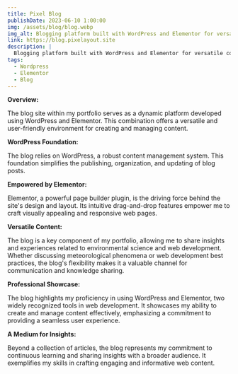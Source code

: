 ```yaml
---
title: Pixel Blog
publishDate: 2023-06-10 1:00:00
img: /assets/blog/blog.webp
img_alt: Blogging platform built with WordPress and Elementor for versatile content.
link: https://blog.pixelayout.site
description: |
  Blogging platform built with WordPress and Elementor for versatile content..
tags:
  - Wordpress
  - Elementor
  - Blog
---
```


**Overview:**

The blog site within my portfolio serves as a dynamic platform developed using WordPress and Elementor. This combination offers a versatile and user-friendly environment for creating and managing content.

**WordPress Foundation:**

The blog relies on WordPress, a robust content management system. This foundation simplifies the publishing, organization, and updating of blog posts.

**Empowered by Elementor:**

Elementor, a powerful page builder plugin, is the driving force behind the site's design and layout. Its intuitive drag-and-drop features empower me to craft visually appealing and responsive web pages.

**Versatile Content:**

The blog is a key component of my portfolio, allowing me to share insights and experiences related to environmental science and web development. Whether discussing meteorological phenomena or web development best practices, the blog's flexibility makes it a valuable channel for communication and knowledge sharing.

**Professional Showcase:**

The blog highlights my proficiency in using WordPress and Elementor, two widely recognized tools in web development. It showcases my ability to create and manage content effectively, emphasizing a commitment to providing a seamless user experience.

**A Medium for Insights:**

Beyond a collection of articles, the blog represents my commitment to continuous learning and sharing insights with a broader audience. It exemplifies my skills in crafting engaging and informative web content.
